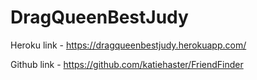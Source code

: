 # DragQueenBestJudy

Heroku link - https://dragqueenbestjudy.herokuapp.com/

Github link - https://github.com/katiehaster/FriendFinder
